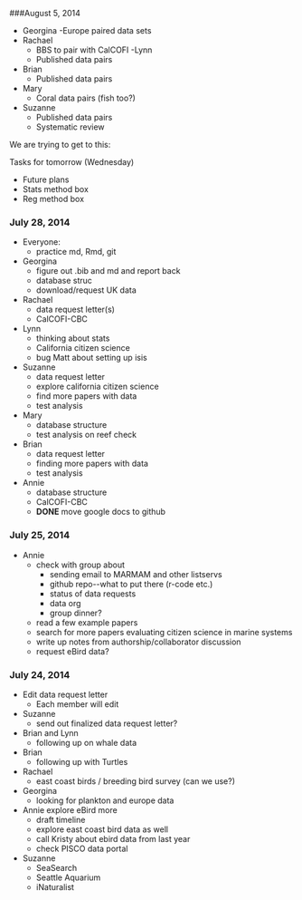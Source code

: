 ###August 5, 2014
- Georgina
    -Europe paired data sets
- Rachael
    - BBS to pair with CalCOFI
-Lynn
    - Published data pairs
- Brian 
    - Published data pairs
- Mary
    - Coral data pairs (fish too?)
- Suzanne
    - Published data pairs
    - Systematic review 

We are trying to get to this:

Tasks for tomorrow (Wednesday)
- Future plans
- Stats method box
- Reg method box

### July 28, 2014
- Everyone:
    - practice md, Rmd, git
- Georgina
    - figure out .bib and md and report back
    - database struc
    - download/request UK data
- Rachael
    - data request letter(s)
    - CalCOFI-CBC
- Lynn
    - thinking about stats
    - California citizen science
    - bug Matt about setting up isis
- Suzanne
    - data request letter
    - explore california citizen science
    - find more papers with data
    - test analysis    
- Mary
    - database structure
    - test analysis on reef check
- Brian
    - data request letter
    - finding more papers with data
    - test analysis
- Annie
    - database structure
    - CalCOFI-CBC
    * __DONE__ move google docs to github

### July 25, 2014
- Annie
    - check with group about
        - sending email to MARMAM and other listservs
        - github repo--what to put there (r-code etc.)
        - status of data requests
        - data org
        - group dinner?
    - read a few example papers
    - search for more papers evaluating citizen science in marine systems
    - write up notes from authorship/collaborator discussion
    - request eBird data?

### July 24, 2014
- Edit data request letter
    - Each member will edit
- Suzanne 
    - send out finalized data request letter?
- Brian and Lynn 
    - following up on whale data
- Brian 
    - following up with Turtles
- Rachael 
    - east coast birds / breeding bird survey (can we use?)
- Georgina 
    - looking for plankton and europe data
- Annie explore eBird more
    - draft timeline
    - explore east coast bird data as well
    - call Kristy about ebird data from last year
    - check PISCO data portal
- Suzanne
    - SeaSearch
    - Seattle Aquarium
    - iNaturalist



